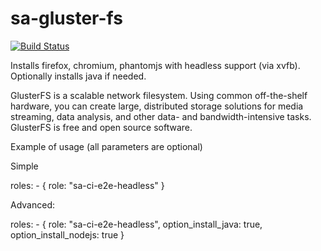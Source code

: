 sa-gluster-fs
=============

[![Build Status](https://travis-ci.org/softasap/sa-ci-e2e-headless.svg?branch=master)](https://travis-ci.org/softasap/sa-ci-e2e-headless)

Installs firefox, chromium, phantomjs with headless support (via xvfb). Optionally installs java if needed.

GlusterFS is a scalable network filesystem. Using common off-the-shelf hardware, you can create large, distributed storage solutions for media streaming, data analysis, and other data- and bandwidth-intensive tasks. GlusterFS is free and open source software.


Example of usage (all parameters are optional)

Simple

  roles:
    - {
        role: "sa-ci-e2e-headless"
      }


Advanced:


  roles:
    - {
        role: "sa-ci-e2e-headless",
        option_install_java: true,
        option_install_nodejs: true
      }
